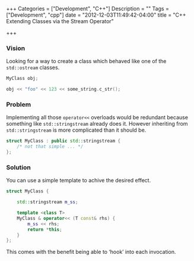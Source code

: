 +++
Categories = ["Development", "C++"]
Description = ""
Tags = ["Development", "cpp"]
date = "2012-12-03T11:49:42-04:00"
title = "C++ Extending Classes via the Stream Operator"

+++

### Vision

Looking for a way to create a class which behaved like one of the `std::ostream` classes.

``` cpp
MyClass obj;

obj << "foo" << 123 << some_string.c_str();
```

### Problem

Implementing all those `operator<<` overloads would be redundant because something like `std::stringstream` already does it. However inheriting from `std::stringstream` is more complicated than it should be.

``` cpp
struct MyClass : public std::stringstream {
    /* not that simple ... */
};
```

### Solution

You can use a simple template to achive the desired effect.

``` cpp
struct MyClass {

    std::stringstream m_ss;

    template <class T>
    MyClass & operator<< (T const& rhs) {
        m_ss << rhs;
        return *this;
    }
};
```

This comes with the benefit being able to ‘hook’ into each invocation.

